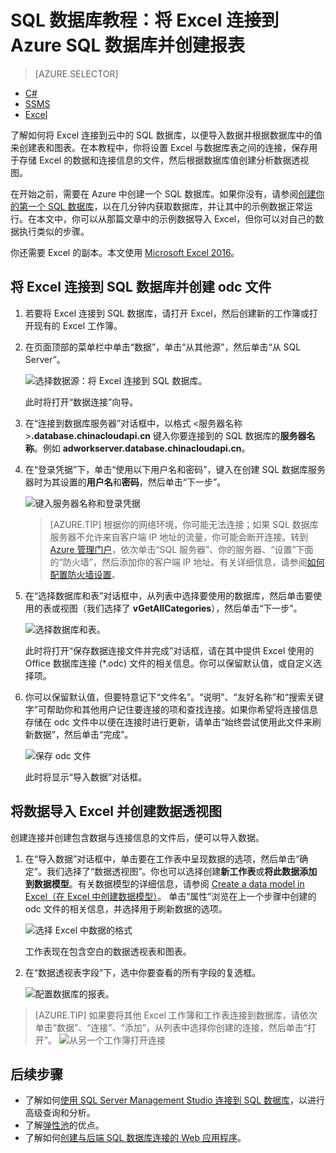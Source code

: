 <properties
	pageTitle="将 Excel 连接到 SQL 数据库 | Azure"
	description="了解如何将 Microsoft Excel 连接到在云中的 Azure SQL 数据库。将数据导入 Excel 以进行报告和数据探索。"
	services="sql-database"
	keywords="将 excel 连接到 sql, 将数据导入 excel"
	documentationCenter=""
	authors="joseidz"
	manager="jhubbard"
	editor=""/>


<tags
	ms.service="sql-database"
	ms.date="03/25/2016"
	wacn.date="05/16/2016"/>


# SQL 数据库教程：将 Excel 连接到 Azure SQL 数据库并创建报表

> [AZURE.SELECTOR]
- [C#](/documentation/articles/sql-database-connect-query)
- [SSMS](/documentation/articles/sql-database-connect-query-ssms)
- [Excel](/documentation/articles/sql-database-connect-excel)

了解如何将 Excel 连接到云中的 SQL 数据库，以便导入数据并根据数据库中的值来创建表和图表。在本教程中，你将设置 Excel 与数据库表之间的连接，保存用于存储 Excel 的数据和连接信息的文件，然后根据数据库值创建分析数据透视图。

在开始之前，需要在 Azure 中创建一个 SQL 数据库。如果你没有，请参阅[创建你的第一个 SQL 数据库](/documentation/articles/sql-database-get-started)，以在几分钟内获取数据库，并让其中的示例数据正常运行。在本文中，你可以从那篇文章中的示例数据导入 Excel，但你可以对自己的数据执行类似的步骤。

你还需要 Excel 的副本。本文使用 [Microsoft Excel 2016](https://products.office.com/zh-cn)。

## 将 Excel 连接到 SQL 数据库并创建 odc 文件

1.	若要将 Excel 连接到 SQL 数据库，请打开 Excel，然后创建新的工作簿或打开现有的 Excel 工作簿。

2.	在页面顶部的菜单栏中单击“数据”，单击“从其他源”，然后单击“从 SQL Server”。

	![选择数据源：将 Excel 连接到 SQL 数据库。](./media/sql-database-connect-excel/excel_data_source.png)

	此时将打开“数据连接”向导。

3.	在“连接到数据库服务器”对话框中，以格式 <服务器名称>**.database.chinacloudapi.cn** 键入你要连接到的 SQL 数据库的**服务器名称**。例如 **adworkserver.database.chinacloudapi.cn**。

4.	在“登录凭据”下，单击“使用以下用户名和密码”，键入在创建 SQL 数据库服务器时为其设置的**用户名**和**密码**，然后单击“下一步”。

    ![键入服务器名称和登录凭据](./media/sql-database-connect-excel/connect-to-server.png)

	> [AZURE.TIP] 根据你的网络环境，你可能无法连接；如果 SQL 数据库服务器不允许来自客户端 IP 地址的流量，你可能会断开连接。转到 [Azure 管理门户](https://manage.windowsazure.cn)，依次单击“SQL 服务器”、你的服务器、“设置”下面的“防火墙”，然后添加你的客户端 IP 地址。有关详细信息，请参阅[如何配置防火墙设置](/documentation/articles/sql-database-configure-firewall-settings)。

5. 在“选择数据库和表”对话框中，从列表中选择要使用的数据库，然后单击要使用的表或视图（我们选择了 **vGetAllCategories**），然后单击“下一步”。

	![选择数据库和表。](./media/sql-database-connect-excel/select-database-and-table.png)

    此时将打开“保存数据连接文件并完成”对话框，请在其中提供 Excel 使用的 Office 数据库连接 (*.odc) 文件的相关信息。你可以保留默认值，或自定义选择项。

6. 你可以保留默认值，但要特意记下“文件名”。“说明”、“友好名称”和“搜索关键字”可帮助你和其他用户记住要连接的项和查找连接。如果你希望将连接信息存储在 odc 文件中以便在连接时进行更新，请单击“始终尝试使用此文件来刷新数据”，然后单击“完成”。

    ![保存 odc 文件](./media/sql-database-connect-excel/save-odc-file.png)

    此时将显示“导入数据”对话框。

## 将数据导入 Excel 并创建数据透视图
创建连接并创建包含数据与连接信息的文件后，便可以导入数据。

1. 在“导入数据”对话框中，单击要在工作表中呈现数据的选项，然后单击“确定”。我们选择了“数据透视图”。你也可以选择创建**新工作表**或**将此数据添加到数据模型**。有关数据模型的详细信息，请参阅 [Create a data model in Excel（在 Excel 中创建数据模型）](https://support.office.com/article/Create-a-Data-Model-in-Excel-87E7A54C-87DC-488E-9410-5C75DBCB0F7B)。 单击“属性”浏览在上一个步骤中创建的 odc 文件的相关信息，并选择用于刷新数据的选项。

	![选择 Excel 中数据的格式](./media/sql-database-connect-excel/import-data.png)

    工作表现在包含空白的数据透视表和图表。

8. 在“数据透视表字段”下，选中你要查看的所有字段的复选框。

	![配置数据库的报表。](./media/sql-database-connect-excel/power-pivot-results.png)

> [AZURE.TIP] 如果要将其他 Excel 工作簿和工作表连接到数据库，请依次单击“数据”、“连接”、“添加”，从列表中选择你创建的连接，然后单击“打开”。
> ![从另一个工作簿打开连接](./media/sql-database-connect-excel/open-from-another-workbook.png)

## 后续步骤

- 了解如何[使用 SQL Server Management Studio 连接到 SQL 数据库](/documentation/articles/sql-database-connect-query-ssms)，以进行高级查询和分析。
- 了解[弹性池](/documentation/articles/sql-database-elastic-pool)的优点。
- 了解如何[创建与后端 SQL 数据库连接的 Web 应用程序](/documentation/articles/web-sites-dotnet-deploy-aspnet-mvc-app-membership-oauth-sql-database)。

<!---HONumber=Mooncake_0503_2016-->
